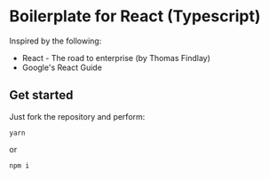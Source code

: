 # Boilerplate for React (Typescript)
Inspired by the following: 

- React - The road to enterprise (by Thomas Findlay)
- Google's React Guide

## Get started

Just fork the repository and perform:

```
yarn
```

or

```
npm i
```

